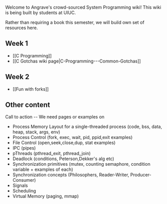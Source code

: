 Welcome to Angrave's crowd-sourced System Programming wiki!
This wiki is being built by students at UIUC.

Rather than requiring a book this semester, we will build own set of resources here.


## Week 1
* [[C Programming]]
* [[C Gotchas wiki page|C-Programming---Common-Gotchas]]

## Week 2
* [[Fun with forks]]

## Other content

Call to action --
We need pages or examples on 
* Process Memory Layout for a single-threaded process (code, bss, data, heap, stack, args, env)
* Process Control (fork, exec, wait, pid, ppid,exit examples)
* File Control (open,seek,close,dup, stat examples)
* IPC (pipes)
* pThreads (pthread_exit, pthread_join)
* Deadlock (conditions, Peterson,Dekker's alg etc)
* Synchronization primitives (mutex, counting semaphore, condition variable + examples of each)
* Synchronization concepts (Philosophers, Reader-Writer, Producer-Consumer)
* Signals
* Scheduling
* Virtual Memory (paging, mmap)

